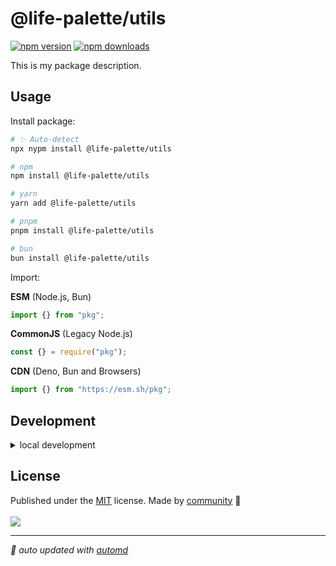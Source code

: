 # @life-palette/utils

<!-- automd:badges color=yellow -->

[![npm version](https://img.shields.io/npm/v/@life-palette/utils?color=yellow)](https://npmjs.com/package/@life-palette/utils)
[![npm downloads](https://img.shields.io/npm/dm/@life-palette/utils?color=yellow)](https://npmjs.com/package/@life-palette/utils)

<!-- /automd -->

This is my package description.

## Usage

Install package:

<!-- automd:pm-install -->

```sh
# ✨ Auto-detect
npx nypm install @life-palette/utils

# npm
npm install @life-palette/utils

# yarn
yarn add @life-palette/utils

# pnpm
pnpm install @life-palette/utils

# bun
bun install @life-palette/utils
```

<!-- /automd -->

Import:

<!-- automd:jsimport cjs cdn name="pkg" -->

**ESM** (Node.js, Bun)

```js
import {} from "pkg";
```

**CommonJS** (Legacy Node.js)

```js
const {} = require("pkg");
```

**CDN** (Deno, Bun and Browsers)

```js
import {} from "https://esm.sh/pkg";
```

<!-- /automd -->

## Development

<details>

<summary>local development</summary>

- Clone this repository
- Install latest LTS version of [Node.js](https://nodejs.org/en/)
- Enable [Corepack](https://github.com/nodejs/corepack) using `corepack enable`
- Install dependencies using `pnpm install`
- Run interactive tests using `pnpm dev`

</details>

## License

<!-- automd:contributors license=MIT -->

Published under the [MIT](https://github.com/IceyWu/life-palette-utils/blob/main/LICENSE) license.
Made by [community](https://github.com/IceyWu/life-palette-utils/graphs/contributors) 💛
<br><br>
<a href="https://github.com/IceyWu/life-palette-utils/graphs/contributors">
<img src="https://contrib.rocks/image?repo=IceyWu/life-palette-utils" />
</a>

<!-- /automd -->

<!-- automd:with-automd -->

---

_🤖 auto updated with [automd](https://automd.unjs.io)_

<!-- /automd -->
